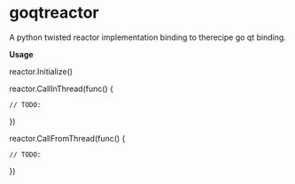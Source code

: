 # goqtreactor
A python twisted reactor implementation binding to therecipe go qt binding.


**Usage**

reactor.Initialize()

reactor.CallInThread(func() {
    
    // TODO:
    
})

reactor.CallFromThread(func() {
    
    // TODO:
    
})
